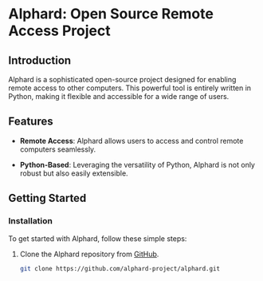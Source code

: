 # Alphard: Open Source Remote Access Project

## Introduction

Alphard is a sophisticated open-source project designed for enabling remote access to other computers. This powerful tool is entirely written in Python, making it flexible and accessible for a wide range of users.

## Features

- **Remote Access**: Alphard allows users to access and control remote computers seamlessly.
  
- **Python-Based**: Leveraging the versatility of Python, Alphard is not only robust but also easily extensible.

## Getting Started

### Installation

To get started with Alphard, follow these simple steps:

1. Clone the Alphard repository from [GitHub](https://github.com/alphard-project).

   ```bash
   git clone https://github.com/alphard-project/alphard.git
